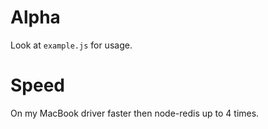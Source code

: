 Alpha
===

Look at `example.js` for usage.

Speed
===

On my MacBook driver faster then node-redis up to 4 times.
